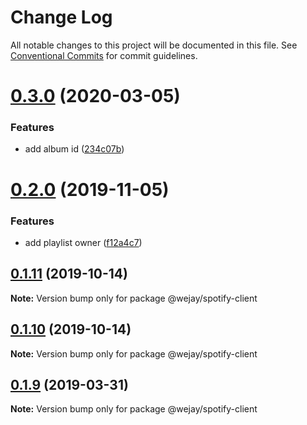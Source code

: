 # Change Log

All notable changes to this project will be documented in this file.
See [Conventional Commits](https://conventionalcommits.org) for commit guidelines.

# [0.3.0](https://github.com/Iteam1337/wejay-utils/compare/@wejay/spotify-client@0.2.0...@wejay/spotify-client@0.3.0) (2020-03-05)


### Features

* add album id ([234c07b](https://github.com/Iteam1337/wejay-utils/commit/234c07b))





# [0.2.0](https://github.com/Iteam1337/wejay-utils/compare/@wejay/spotify-client@0.1.11...@wejay/spotify-client@0.2.0) (2019-11-05)


### Features

* add playlist owner ([f12a4c7](https://github.com/Iteam1337/wejay-utils/commit/f12a4c7))





## [0.1.11](https://github.com/Iteam1337/wejay-utils/compare/@wejay/spotify-client@0.1.10...@wejay/spotify-client@0.1.11) (2019-10-14)

**Note:** Version bump only for package @wejay/spotify-client





## [0.1.10](https://github.com/Iteam1337/wejay-utils/compare/@wejay/spotify-client@0.1.9...@wejay/spotify-client@0.1.10) (2019-10-14)

**Note:** Version bump only for package @wejay/spotify-client





## [0.1.9](https://github.com/Iteam1337/wejay-utils/compare/@wejay/spotify-client@0.1.8...@wejay/spotify-client@0.1.9) (2019-03-31)

**Note:** Version bump only for package @wejay/spotify-client
